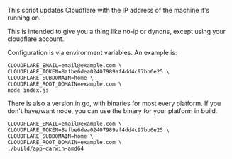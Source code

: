 This script updates Cloudflare with the IP address of the machine it's running on.

This is intended to give you a thing like no-ip or dyndns, except using your cloudflare account.

Configuration is via environment variables. An example is:

    CLOUDFLARE_EMAIL=email@example.com \
    CLOUDFLARE_TOKEN=8afbe6dea02407989af4dd4c97bb6e25 \
    CLOUDFLARE_SUBDOMAIN=home \
    CLOUDFLARE_ROOT_DOMAIN=example.com \
    node index.js

There is also a version in go, with binaries for most every platform. If you don't have/want node, you can use the binary for your platform in build.

    CLOUDFLARE_EMAIL=email@example.com \
    CLOUDFLARE_TOKEN=8afbe6dea02407989af4dd4c97bb6e25 \
    CLOUDFLARE_SUBDOMAIN=home \
    CLOUDFLARE_ROOT_DOMAIN=example.com \
    ./build/app-darwin-amd64
